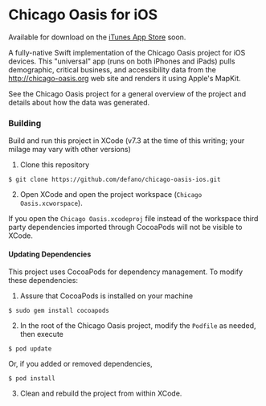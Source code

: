 # Chicago Oasis for iOS

Available for download on the [iTunes App Store](https://itunes.apple.com/us/genre/ios/id36?mt=8) soon.

A fully-native Swift implementation of the Chicago Oasis project for iOS devices. This "universal" app (runs on both iPhones and iPads)
pulls demographic, critical business, and accessibility data from the http://chicago-oasis.org web site and renders it using Apple's MapKit.

See the Chicago Oasis project for a general overview of the project and details about how the data was generated.

### Building

Build and run this project in XCode (v7.3 at the time of this writing; your milage may vary with other versions)

1. Clone this repository
```
$ git clone https://github.com/defano/chicago-oasis-ios.git
```
2. Open XCode and open the project workspace (`Chicago Oasis.xcworspace`).

If you open the `Chicago Oasis.xcodeproj` file instead of the workspace third party dependencies imported through CocoaPods will not be visible to XCode.

#### Updating Dependencies

This project uses CocoaPods for dependency management. To modify these dependencies:

1. Assure that CocoaPods is installed on your machine
```
$ sudo gem install cocoapods
```
2. In the root of the Chicago Oasis project, modify the `Podfile` as needed, then execute
```
$ pod update
```
Or, if you added or removed dependencies,
```
$ pod install
```
3. Clean and rebuild the project from within XCode.
